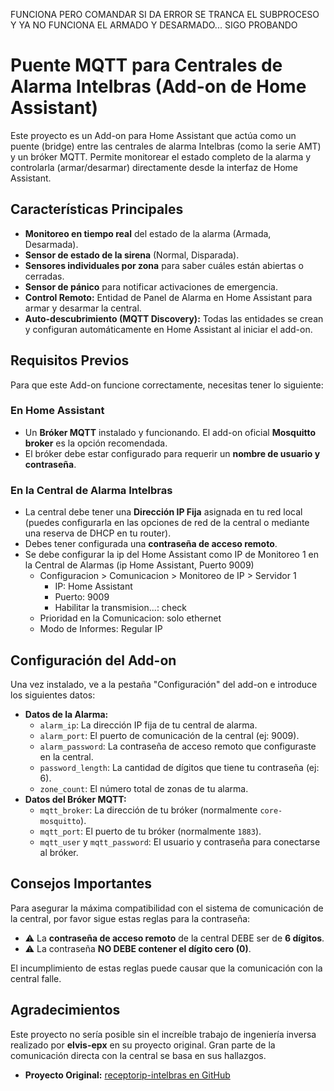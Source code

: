 FUNCIONA PERO COMANDAR SI DA ERROR SE TRANCA EL SUBPROCESO Y YA NO FUNCIONA EL ARMADO Y DESARMADO... SIGO PROBANDO

# Puente MQTT para Centrales de Alarma Intelbras (Add-on de Home Assistant)

Este proyecto es un Add-on para Home Assistant que actúa como un puente (bridge) entre las centrales de alarma Intelbras (como la serie AMT) y un bróker MQTT. Permite monitorear el estado completo de la alarma y controlarla (armar/desarmar) directamente desde la interfaz de Home Assistant.

## Características Principales

* **Monitoreo en tiempo real** del estado de la alarma (Armada, Desarmada).
* **Sensor de estado de la sirena** (Normal, Disparada).
* **Sensores individuales por zona** para saber cuáles están abiertas o cerradas.
* **Sensor de pánico** para notificar activaciones de emergencia.
* **Control Remoto:** Entidad de Panel de Alarma en Home Assistant para armar y desarmar la central.
* **Auto-descubrimiento (MQTT Discovery):** Todas las entidades se crean y configuran automáticamente en Home Assistant al iniciar el add-on.

## Requisitos Previos

Para que este Add-on funcione correctamente, necesitas tener lo siguiente:

### En Home Assistant
* Un **Bróker MQTT** instalado y funcionando. El add-on oficial **Mosquitto broker** es la opción recomendada.
* El bróker debe estar configurado para requerir un **nombre de usuario y contraseña**.

### En la Central de Alarma Intelbras
* La central debe tener una **Dirección IP Fija** asignada en tu red local (puedes configurarla en las opciones de red de la central o mediante una reserva de DHCP en tu router).
* Debes tener configurada una **contraseña de acceso remoto**.
* Se debe configurar la ip del Home Assistant como IP de Monitoreo 1 en la Central de Alarmas (ip Home Assistant, Puerto 9009)
  * Configuracion > Comunicacion > Monitoreo de IP > Servidor 1
    * IP: Home Assistant
    * Puerto: 9009
    * Habilitar la transmision...: check
  * Prioridad en la Comunicacion: solo ethernet
  * Modo de Informes: Regular IP  

## Configuración del Add-on

Una vez instalado, ve a la pestaña "Configuración" del add-on e introduce los siguientes datos:

* **Datos de la Alarma:**
    * `alarm_ip`: La dirección IP fija de tu central de alarma.
    * `alarm_port`: El puerto de comunicación de la central (ej: 9009).
    * `alarm_password`: La contraseña de acceso remoto que configuraste en la central.
    * `password_length`: La cantidad de dígitos que tiene tu contraseña (ej: 6).
    * `zone_count`: El número total de zonas de tu alarma.
* **Datos del Bróker MQTT:**
    * `mqtt_broker`: La dirección de tu bróker (normalmente `core-mosquitto`).
    * `mqtt_port`: El puerto de tu bróker (normalmente `1883`).
    * `mqtt_user` y `mqtt_password`: El usuario y contraseña para conectarse al bróker.

## Consejos Importantes

Para asegurar la máxima compatibilidad con el sistema de comunicación de la central, por favor sigue estas reglas para la contraseña:

* :warning: La **contraseña de acceso remoto** de la central DEBE ser de **6 dígitos**.
* :warning: La contraseña **NO DEBE contener el dígito cero (0)**.

El incumplimiento de estas reglas puede causar que la comunicación con la central falle.

## Agradecimientos

Este proyecto no sería posible sin el increíble trabajo de ingeniería inversa realizado por **elvis-epx** en su proyecto original. Gran parte de la comunicación directa con la central se basa en sus hallazgos.

* **Proyecto Original:** [receptorip-intelbras en GitHub](https://github.com/elvis-epx/alarme-intelbras)
